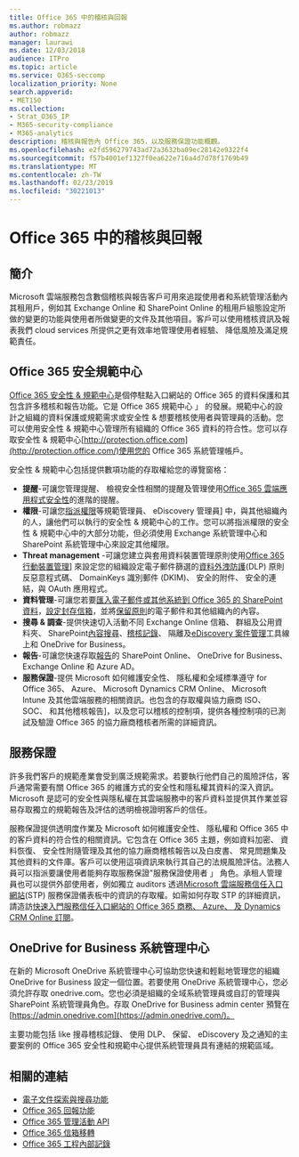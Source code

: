 ```yaml
---
title: Office 365 中的稽核與回報
ms.author: robmazz
author: robmazz
manager: laurawi
ms.date: 12/03/2018
audience: ITPro
ms.topic: article
ms.service: O365-seccomp
localization_priority: None
search.appverid:
- MET150
ms.collection:
- Strat_O365_IP
- M365-security-compliance
- M365-analytics
description: 稽核與報告內 Office 365，以及服務保證功能概觀。
ms.openlocfilehash: e2fd596279743ad72a3632ba09ec28142e9322f4
ms.sourcegitcommit: f57b4001ef1327f0ea622e716a4d7d78f1769b49
ms.translationtype: MT
ms.contentlocale: zh-TW
ms.lasthandoff: 02/23/2019
ms.locfileid: "30221013"
---
```

# <a name="auditing-and-reporting-in-office-365"></a>Office 365 中的稽核與回報

## <a name="introduction"></a>簡介
Microsoft 雲端服務包含數個稽核與報告客戶可用來追蹤使用者和系統管理活動內其租用戶，例如其 Exchange Online 和 SharePoint Online 的租用戶組態設定所做的變更的功能與使用者所做變更的文件及其他項目。客戶可以使用稽核資訊及報表我們 cloud services 所提供之更有效率地管理使用者經驗、 降低風險及滿足規範責任。

## <a name="office-365-security--compliance-center"></a>Office 365 安全規範中心
[Office 365 安全性 & 規範中心](https://support.office.com/article/Go-to-the-Office-365-Security-Compliance-Center-7e696a40-b86b-4a20-afcc-559218b7b1b8)是個停駐點入口網站的 Office 365 的資料保護和其包含許多稽核和報告功能。它是 Office 365 規範中心 」 的發展。規範中心的設計之組織的資料保護或規範需求或安全性 & 想要稽核使用者與管理員的活動。您可以使用安全性 & 規範中心管理所有組織的 Office 365 資料的符合性。您可以存取安全性 & 規範中心[http://protection.office.com](http://protection.office.com/)使用您的 Office 365 系統管理帳戶。

安全性 & 規範中心包括提供數項功能的存取權給您的導覽窗格：
- **提醒**-可讓您管理提醒、 檢視安全性相關的提醒及管理使用[Office 365 雲端應用程式安全性](https://docs.microsoft.com/en-us/Office365/SecurityCompliance/office-365-cas-overview)的進階的提醒。 
- **權限**-可讓您[指派權限](https://support.office.com/article/Give-users-access-to-the-Office-365-Security-Compliance-Center-2cfce2c8-20c5-47f9-afc4-24b059c1bd76)等規範管理員、 eDiscovery 管理員] 中，與其他組織內的人，讓他們可以執行的安全性 & 規範中心的工作。您可以將指派權限的安全性 & 規範中心中的大部分功能，但必須使用 Exchange 系統管理中心和 SharePoint 系統管理中心來設定其他權限。
- **Threat management** -可讓您建立與套用資料裝置管理原則使用[Office 365 行動裝置管理](https://support.office.com/article/Overview-of-Mobile-Device-Management-for-Office-365-faa7d8e5-645d-4d59-839c-c8d4c1869e4a)] 來設定您的組織設定電子郵件篩選的[資料外洩防護](https://support.office.com/article/Overview-of-data-loss-prevention-policies-1966b2a7-d1e2-4d92-ab61-42efbb137f5e)(DLP) 原則反惡意程式碼、 DomainKeys 識別郵件 (DKIM)、 安全的附件、 安全的連結，與 OAuth 應用程式。
- **資料管理**-可讓您若要[匯入電子郵件或其他系統到 Office 365 的 SharePoint 資料](https://support.office.com/article/Import-PST-files-or-SharePoint-data-to-Office-365-ba688e0a-0fcb-4bd7-8e57-2b669564ea84)，[設定封存信箱](https://support.office.com/article/Enable-archive-mailboxes-in-the-Office-365-Security-Compliance-Center-268a109e-7843-405b-bb3d-b9393b2342ce)，並將[保留原則](https://support.office.com/article/Retention-in-the-Office-365-Security-Compliance-Center-2a0fc432-f18c-45aa-a539-30ab035c608c)的電子郵件和其他組織內的內容。
- **搜尋 & 調查**-提供快速切入活動不同 Exchange Online 信箱、 群組及公用資料夾、 SharePoint[內容搜尋](https://support.office.com/article/Run-a-Content-Search-in-the-Office-365-Security-Compliance-Center-61852fd9-fe8a-4880-a339-cb19ed3bff4a)、[稽核記錄](https://support.office.com/article/Search-the-audit-log-in-the-Office-365-Security-Compliance-Center-0d4d0f35-390b-4518-800e-0c7ec95e946c)、 隔離及[eDiscovery 案件管理](https://support.office.com/article/Manage-eDiscovery-cases-in-the-Office-365-Security-Compliance-Center-edea80d6-20a7-40fb-b8c4-5e8c8395f6da)工具線上和 OneDrive for Business。
- **報告**-可讓您快速存取[報告](https://support.office.com/article/Reports-in-the-Office-365-Security-Compliance-Center-7acd33ce-1ec8-49fb-b625-43bac7b58c5a)的 SharePoint Online、 OneDrive for Business、 Exchange Online 和 Azure AD。
- **服務保證**-提供 Microsoft 如何維護安全性、 隱私權和全域標準遵守 for Office 365、 Azure、 Microsoft Dynamics CRM Online、 Microsoft Intune 及其他雲端服務的相關資訊。也包含的存取權與協力廠商 ISO、 SOC、 和其他稽核報告]，以及您可以稽核的控制項，提供各種控制項的已測試及驗證 Office 365 的協力廠商稽核者所需的詳細資訊。

## <a name="service-assurance"></a>服務保證
許多我們客戶的規範產業會受到廣泛規範需求。若要執行他們自己的風險評估，客戶通常需要有關 Office 365 的維護方式的安全性和隱私權其資料的深入資訊。Microsoft 是認可的安全性與隱私權在其雲端服務中的客戶資料並提供其作業並容易存取獨立的規範報告及評估的透明檢視證明客戶的信任。

服務保證提供透明度作業及 Microsoft 如何維護安全性、 隱私權和 Office 365 中的客戶資料的符合性的相關資訊。它包含在 Office 365 主題，例如資料加密、 資料恢復、 安全性附隨管理及其他的協力廠商稽核報告以及白皮書、 常見問題集及其他資料的文件庫。客戶可以使用這項資訊來執行其自己的法規風險評估。法務人員可以指派要讓使用者能夠存取服務保證"服務保證使用者 」 角色。承租人管理員也可以提供外部使用者，例如獨立 auditors 透過[Microsoft 雲端服務信任入口網站](http://aka.ms/STP)(STP) 服務保證儀表板中的資訊的存取權。如需如何存取 STP 的詳細資訊，請造訪[快速入門服務信任入口網站的 Office 365 商務、 Azure、 及 Dynamics CRM Online 訂閱](http://aka.ms/STPHelp)。

## <a name="onedrive-for-business-admin-center"></a>OneDrive for Business 系統管理中心
在新的 Microsoft OneDrive 系統管理中心可協助您快速和輕鬆地管理您的組織 OneDrive for Business 設定一個位置。若要使用 OneDrive 系統管理中心，您必須允許存取 onedrive.com。您也必須是組織的全域系統管理員或自訂的管理與 SharePoint 系統管理員角色。存取 OneDrive for Business admin center 預覽在[https://admin.onedrive.com](https://admin.onedrive.com/)。

主要功能包括 like 搜尋稽核記錄、 使用 DLP、 保留、 eDiscovery 及之通知的主要案例的 Office 365 安全性和規範中心提供系統管理員具有連結的規範區域。

## <a name="related-links"></a>相關的連結
- [電子文件探索與搜尋功能](office-365-ediscovery-and-search-features.md)
- [Office 365 回報功能](office-365-reporting-features.md)
- [Office 365 管理活動 API](office-365-management-activity-api.md)
- [Office 365 信箱移轉](office-365-mailbox-migrations.md)
- [Office 365 工程內部記錄](office-365-internal-logging.md)
